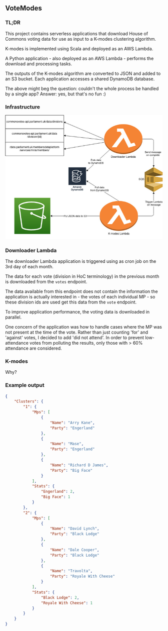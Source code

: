 ## VoteModes

### TL;DR

This project contains serverless applications that download House of Commons voting data
for use as input to a K-modes clustering algorithm.  

K-modes is implemented using Scala and deployed as an AWS Lambda.  

A Python application - also deployed as an AWS Lambda - performs the download and processing tasks.   

The outputs of the K-modes algorithm are converted to JSON and added to an S3 bucket.
Each application accesses a shared DynamoDB database.  

The above might beg the question: couldn't the whole process be handled by a single app? Answer: yes, but
that's no fun :)

### Infrastructure

![K-modes infrastructure diagram](./infra-diagram.jpg "K-modes infrastructure")

### Downloader Lambda

The downloader Lambda application is triggered using as cron job on the 3rd day of 
each month.  

The data for each vote (division in HoC terminology) in the previous month is downloaded from the
`votes` endpoint.   

The data available from this endpoint does not contain the information the application
is actually interested in - the votes of each individual MP - so these
division ids are used get this data from the `vote` endpoint.   

To improve application performance, the voting data is downloaded in parallel.

One concern of the application was how to handle cases where the MP was not present
at the time of the vote. Rather than just counting 'for' and 'against' votes, I decided to
add 'did not attend'. In order to prevent low-attendance votes from polluting the results, only
those with > 60% attendance are considered.

### K-modes
Why?

### Example output
```json
{
    "Clusters": {
        "1": {
            "Mps": [
                {
                    "Name": "Arry Kane",
                    "Party": "Engerland"
                },
                {
                    "Name": "Mase",
                    "Party": "Engerland"
                },
                {
                    "Name": "Richard D James",
                    "Party": "Big Face"
                }
            ],
            "Stats": {
                "Engerland": 2,
                "Big Face": 1
            }
        },
        "2": {
            "Mps": [
                {
                    "Name": "David Lynch",
                    "Party": "Black Lodge"
                },
                {
                    "Name": "Dale Cooper",
                    "Party": "Black Lodge"
                },
                {
                    "Name": "Travolta",
                    "Party": "Royale With Cheese"
                }
            ],
            "Stats": {
                "Black Lodge": 2,
                "Royale With Cheese": 1
            }
        }
    }
}
```
